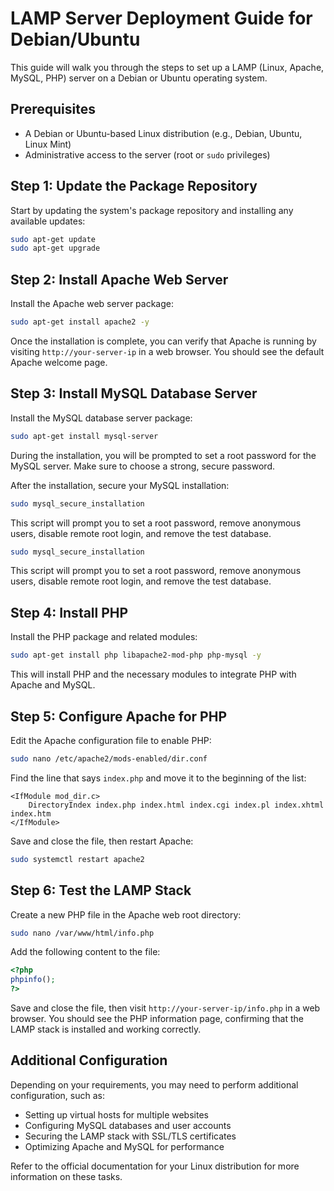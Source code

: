 # LAMP Server Deployment Guide for Debian/Ubuntu

This guide will walk you through the steps to set up a LAMP (Linux, Apache, MySQL, PHP) server on a Debian or Ubuntu operating system.

## Prerequisites

- A Debian or Ubuntu-based Linux distribution (e.g., Debian, Ubuntu, Linux Mint)
- Administrative access to the server (root or `sudo` privileges)

## Step 1: Update the Package Repository

Start by updating the system's package repository and installing any available updates:

```bash
sudo apt-get update
sudo apt-get upgrade
```

## Step 2: Install Apache Web Server

Install the Apache web server package:

```bash
sudo apt-get install apache2 -y
```

Once the installation is complete, you can verify that Apache is running by visiting `http://your-server-ip` in a web browser. You should see the default Apache welcome page.

## Step 3: Install MySQL Database Server

Install the MySQL database server package:

```bash
sudo apt-get install mysql-server
```

During the installation, you will be prompted to set a root password for the MySQL server. Make sure to choose a strong, secure password.

After the installation, secure your MySQL installation:

```bash
sudo mysql_secure_installation
```

This script will prompt you to set a root password, remove anonymous users, disable remote root login, and remove the test database.

```bash
sudo mysql_secure_installation
```
This script will prompt you to set a root password, remove anonymous users, disable remote root login, and remove the test database.

## Step 4: Install PHP

Install the PHP package and related modules:

```bash
sudo apt-get install php libapache2-mod-php php-mysql -y
```

This will install PHP and the necessary modules to integrate PHP with Apache and MySQL.

## Step 5: Configure Apache for PHP

Edit the Apache configuration file to enable PHP:

```bash
sudo nano /etc/apache2/mods-enabled/dir.conf
```

Find the line that says `index.php` and move it to the beginning of the list:

```
<IfModule mod_dir.c>
    DirectoryIndex index.php index.html index.cgi index.pl index.xhtml index.htm
</IfModule>
```

Save and close the file, then restart Apache:

```bash
sudo systemctl restart apache2
```

## Step 6: Test the LAMP Stack

Create a new PHP file in the Apache web root directory:

```bash
sudo nano /var/www/html/info.php
```

Add the following content to the file:

```php
<?php
phpinfo();
?>
```

Save and close the file, then visit `http://your-server-ip/info.php` in a web browser. You should see the PHP information page, confirming that the LAMP stack is installed and working correctly.

## Additional Configuration

Depending on your requirements, you may need to perform additional configuration, such as:

- Setting up virtual hosts for multiple websites
- Configuring MySQL databases and user accounts
- Securing the LAMP stack with SSL/TLS certificates
- Optimizing Apache and MySQL for performance

Refer to the official documentation for your Linux distribution for more information on these tasks.
